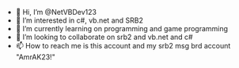 - 👋 Hi, I’m @NetVBDev123
- 👀 I’m interested in c#, vb.net and SRB2
- 🌱 I’m currently learning on programming and game programming
- 💞️ I’m looking to collaborate on srb2 and vb.net and c#
- 📫 How to reach me is this account and my srb2 msg brd account "AmrAK23!"

<!---
NetVBDev123/NetVBDev123 is a ✨ special ✨ repository because its `README.md` (this file) appears on your GitHub profile.
You can click the Preview link to take a look at your changes.
--->
